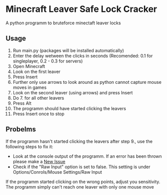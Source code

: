 # Minecraft Leaver Safe Lock Cracker
A python programm to bruteforce minectaft leaver locks

## Usage
1. Run main.py (packages will be installed automatically)
2. Enter the delay wetween the clicks in seconds (Recomended: 0.1 for singleplayer, 0.2 - 0.3 for servers)
3. Open Minecraft
4. Look on the first leaver
5. Press Insert
6. Further only use arrows to look around as python cannot capture mouse moves in games
7. Look on the second leaver (using arrows) and press Insert
8. Do 7. for all other leavers
9. Press Alt
10. The programm should have started clicking the leavers
11. Press Insert once to stop

## Probelms
If the programm hasn't started clicking the leavers after step 9., use the following steps to fix it:
- Look at the console output of the programm. If an error has been thrown please make a [New Issue](https://github.com/Antosser/minecraft-leaver-lock-cracker/issues/new)
- Check if the "Raw Input" option is set to false. This setting is under Options/Conrols/Mouse Settings/Raw Input

If the programm started clicking on the wrong points, adjust you sensitivity. The programm simply can't reach one leaver with only one mouse move
